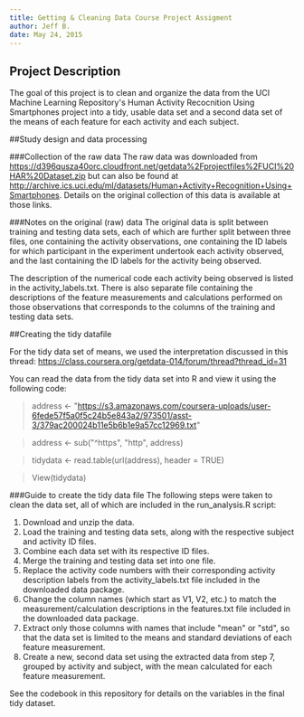```yaml
---
title: Getting & Cleaning Data Course Project Assigment
author: Jeff B.
date: May 24, 2015
---
```


## Project Description
The goal of this project is to clean and organize the data from the UCI Machine Learning Repository's Human Activity Recocnition Using Smartphones project into a tidy, usable data set and a second data set of the means of each feature for each activity and each subject.
 
##Study design and data processing
 
###Collection of the raw data
The raw data was downloaded from https://d396qusza40orc.cloudfront.net/getdata%2Fprojectfiles%2FUCI%20HAR%20Dataset.zip but can also be found at http://archive.ics.uci.edu/ml/datasets/Human+Activity+Recognition+Using+Smartphones.  Details on the original collection of this data is available at those links.

###Notes on the original (raw) data 
The original data is split between training and testing data sets, each of which are further split between three files, one containing the activity observations, one containing the ID labels for which participant in the experiment undertook each activity observed, and the last containing the ID labels for the activity being observed.  

The description of the numerical code each activity being observed is listed in the activity_labels.txt.  There is also separate file containing the descriptions of the feature measurements and calculations performed on those observations that corresponds to the columns of the training and testing data sets.
 
##Creating the tidy datafile

For the tidy data set of means, we used the interpretation discussed in this thread: https://class.coursera.org/getdata-014/forum/thread?thread_id=31

You can read the data from the tidy data set into R and view it using the following code:

>address <- "https://s3.amazonaws.com/coursera-uploads/user-6fede57f5a0f5c24b5e843a2/973501/asst-3/379ac200024b11e5b6b1e9a57cc12969.txt"

>address <- sub("^https", "http", address)

>tidydata <- read.table(url(address), header = TRUE)

>View(tidydata)
 
###Guide to create the tidy data file
The following steps were taken to clean the data set, all of which are included in the run_analysis.R script:

1. Download and unzip the data.
2. Load the training and testing data sets, along with the respective subject and activity ID files.
3. Combine each data set with its respective ID files.
4. Merge the training and testing data set into one file.
5. Replace the activity code numbers with their corresponding activity description labels from the activity_labels.txt  file included in the downloaded data package.
6. Change the column names (which start as V1, V2, etc.) to match the measurement/calculation descriptions in the features.txt file included in the downloaded data package.
7. Extract only those columns with names that include "mean" or "std", so that the data set is limited to the means and standard deviations of each feature measurement.
8. Create a new, second data set using the extracted data from step 7, grouped by activity and subject, with the mean calculated for each feature measurement.

See the codebook in this repository for details on the variables in the final tidy dataset.